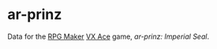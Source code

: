 # ar-prinz
Data for the [RPG Maker][rpg-maker] [VX Ace][vxace] game, *ar-prinz: Imperial Seal*.

[vxace]: http://www.rpgmakerweb.com/products/programs/rpg-maker-vx-ace
[rpg-maker]: https://en.wikipedia.org/wiki/RPG_Maker#RPG_Maker_VX_Ace
